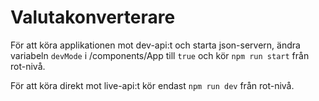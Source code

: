 # Valutakonverterare

För att köra applikationen mot dev-api:t och starta json-servern, ändra variabeln `devMode` i /components/App till `true` och kör `npm run start` från rot-nivå.

För att köra direkt mot live-api:t kör endast `npm run dev` från rot-nivå.
